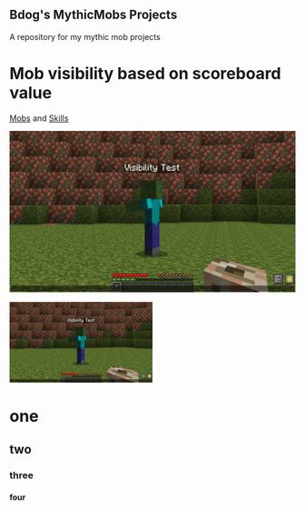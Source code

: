 ## Bdog's MythicMobs Projects
A repository for my mythic mob projects

# Mob visibility based on scoreboard value 
[Mobs](Mobs/VisibilityMob.yml) and [Skills](Skills/VisibilitySkills.yml)


![](https://github.com/01bdog20/MythicMobsProjects/blob/main/gifs/visibility.gif)


<img src="/gifs/visibility.gif" alt="Visibility based on scoreboard value 1 or 0" width="50%" height="50%">  

# one
## two
### three
#### four
